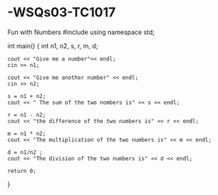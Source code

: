 # -WSQs03-TC1017
Fun with Numbers
#include <iostream>
using namespace std;

int main()
{
	int n1, n2, s, r, m, d;

	cout << "Give me a number"<< endl;
	cin >> n1;

	cout << "Give me another number" << endl;
	cin >> n2;

	s = n1 + n2;
	cout << " The sum of the two nombers is" << s << endl;

	r = n1 - n2;
	cout << "the difference of the two numbers is" << r << endl;

	m = n1 * n2;
	cout << "The multiplication of the two numbers is" << m << endl;

	d = n1/n2 ;
	cout << "The division of the two numbers is" << d << endl;

	return 0;
}

